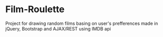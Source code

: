 # Film-Roulette
Project for drawing random films basing on user's prefferences made in jQuery, Bootstrap and AJAX/REST using IMDB api
